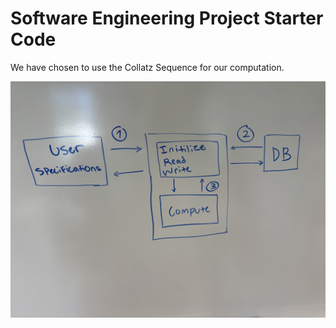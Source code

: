 # Software Engineering Project Starter Code

We have chosen to use the Collatz Sequence for our computation.

![<Image showing project diagram with three APIs>](https://github.com/CPS353-Suny-New-Paltz/project-starter-code-ZCimoo/blob/main/APIDiagram.JPG?raw=true)

